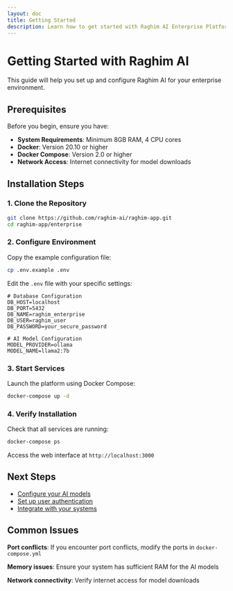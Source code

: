 ```yaml
---
layout: doc
title: Getting Started
description: Learn how to get started with Raghim AI Enterprise Platform
---
```


# Getting Started with Raghim AI

This guide will help you set up and configure Raghim AI for your enterprise environment.

## Prerequisites

Before you begin, ensure you have:

- **System Requirements**: Minimum 8GB RAM, 4 CPU cores
- **Docker**: Version 20.10 or higher
- **Docker Compose**: Version 2.0 or higher
- **Network Access**: Internet connectivity for model downloads

## Installation Steps

### 1. Clone the Repository

```bash
git clone https://github.com/raghim-ai/raghim-app.git
cd raghim-app/enterprise
```

### 2. Configure Environment

Copy the example configuration file:

```bash
cp .env.example .env
```

Edit the `.env` file with your specific settings:

```env
# Database Configuration
DB_HOST=localhost
DB_PORT=5432
DB_NAME=raghim_enterprise
DB_USER=raghim_user
DB_PASSWORD=your_secure_password

# AI Model Configuration
MODEL_PROVIDER=ollama
MODEL_NAME=llama2:7b
```

### 3. Start Services

Launch the platform using Docker Compose:

```bash
docker-compose up -d
```

### 4. Verify Installation

Check that all services are running:

```bash
docker-compose ps
```

Access the web interface at `http://localhost:3000`

## Next Steps

- [Configure your AI models](/docs/configuration)
- [Set up user authentication](/docs/authentication)
- [Integrate with your systems](/docs/integration)

## Common Issues

**Port conflicts**: If you encounter port conflicts, modify the ports in `docker-compose.yml`

**Memory issues**: Ensure your system has sufficient RAM for the AI models

**Network connectivity**: Verify internet access for model downloads
